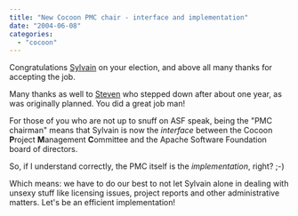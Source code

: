 ```yaml
---
title: "New Cocoon PMC chair - interface and implementation"
date: "2004-06-08"
categories: 
  - "cocoon"
---
```


Congratulations [Sylvain](http://www.anyware-tech.com/blogs/sylvain/archives/000123.html) on your election, and above all many thanks for accepting the job.

Many thanks as well to [Steven](http://blogs.cocoondev.org/stevenn/) who stepped down after about one year, as was originally planned. You did a great job man!

For those of you who are not up to snuff on ASF speak, being the "PMC chairman" means that Sylvain is now the _interface_ between the Cocoon **P**roject **M**anagement **C**ommittee and the Apache Software Foundation board of directors.

So, if I understand correctly, the PMC itself is the _implementation_, right? ;-)

Which means: we have to do our best to not let Sylvain alone in dealing with unsexy stuff like licensing issues, project reports and other administrative matters. Let's be an efficient implementation!
